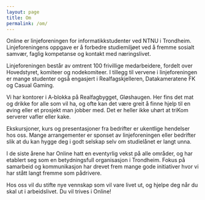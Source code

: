```yaml
---
layout: page
title: Om
permalink: /om/
---
```


Online er linjeforeningen for informatikkstudenter ved NTNU i Trondheim.
Linjeforeningens oppgave er å forbedre studiemiljøet ved å fremme sosialt
samvær, faglig kompetanse og kontakt med næringslivet.

Linjeforeningen består av omtrent 100 frivillige medarbeidere, fordelt over
Hovedstyret, komiteer og nodekomiteer. I tillegg til vervene i linjeforeningen
er mange studenter også engasjert i Realfagskjelleren, Datakameratene FK og
Casual Gaming.

Vi har kontorer i A-blokka på Realfagbygget, Gløshaugen. Her fins det mat og
drikke for alle som vil ha, og ofte kan det være greit å finne hjelp til en
øving eller et prosjekt man jobber med. Det er heller ikke uhørt at triKom
serverer vafler eller kake.

Ekskursjoner, kurs og presentasjoner fra bedrifter er ukentlige hendelser hos
oss. Mange arrangementer er sponset av linjeforeningen eller bedrifter slik at
du kan hygge deg i godt selskap selv om studielånet er langt unna.

I de siste årene har Online hatt en eventyrlig vekst på alle områder, og har
etablert seg som en betydningsfull organisasjon i Trondheim. Fokus på samarbeid
og kommunikasjon har drevet frem mange gode initiativer hvor vi har stått langt
fremme som pådrivere.

Hos oss vil du stifte nye vennskap som vil vare livet ut, og hjelpe deg når du
skal ut i arbeidslivet. Du vil trives i Online!
